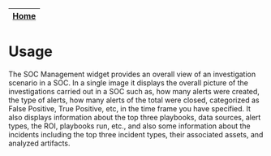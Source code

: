 | [Home](../README.md) |
|--------------------------------------------|

# Usage

The SOC Management widget provides an overall view of an investigation scenario in a SOC. In a single image it displays the overall picture of the investigations carried out in a SOC such as, how many alerts were created, the type of alerts, how many alerts of the total were closed, categorized as False Positive, True Positive, etc, in the time frame you have specified. It also displays information about the top three playbooks, data sources, alert types, the ROI, playbooks run, etc., and also some information about the incidents including the top three incident types, their associated assets, and analyzed artifacts.


